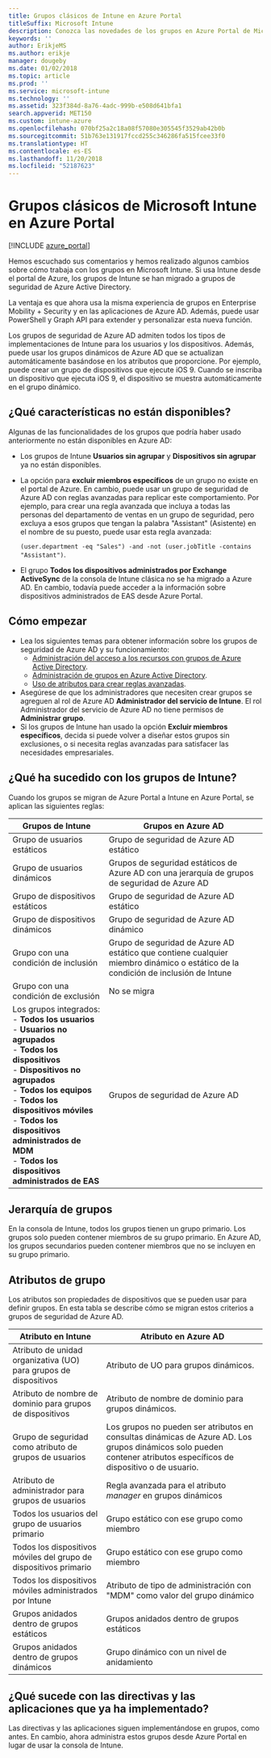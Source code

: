 ```yaml
---
title: Grupos clásicos de Intune en Azure Portal
titleSuffix: Microsoft Intune
description: Conozca las novedades de los grupos en Azure Portal de Microsoft Intune.
keywords: ''
author: ErikjeMS
ms.author: erikje
manager: dougeby
ms.date: 01/02/2018
ms.topic: article
ms.prod: ''
ms.service: microsoft-intune
ms.technology: ''
ms.assetid: 323f384d-8a76-4adc-999b-e508d641bfa1
search.appverid: MET150
ms.custom: intune-azure
ms.openlocfilehash: 070bf25a2c18a08f57080e305545f3529ab42b0b
ms.sourcegitcommit: 51b763e131917fccd255c346286fa515fcee33f0
ms.translationtype: HT
ms.contentlocale: es-ES
ms.lasthandoff: 11/20/2018
ms.locfileid: "52187623"
---
```

# <a name="microsoft-intune-classic-groups-in-the-azure-portal"></a>Grupos clásicos de Microsoft Intune en Azure Portal

[!INCLUDE [azure_portal](./includes/azure_portal.md)]

Hemos escuchado sus comentarios y hemos realizado algunos cambios sobre cómo trabaja con los grupos en Microsoft Intune.
Si usa Intune desde el portal de Azure, los grupos de Intune se han migrado a grupos de seguridad de Azure Active Directory.

La ventaja es que ahora usa la misma experiencia de grupos en Enterprise Mobility + Security y en las aplicaciones de Azure AD. Además, puede usar PowerShell y Graph API para extender y personalizar esta nueva función.

Los grupos de seguridad de Azure AD admiten todos los tipos de implementaciones de Intune para los usuarios y los dispositivos. Además, puede usar los grupos dinámicos de Azure AD que se actualizan automáticamente basándose en los atributos que proporcione. Por ejemplo, puede crear un grupo de dispositivos que ejecute iOS 9. Cuando se inscriba un dispositivo que ejecuta iOS 9, el dispositivo se muestra automáticamente en el grupo dinámico.

## <a name="what-is-not-available"></a>¿Qué características no están disponibles?

Algunas de las funcionalidades de los grupos que podría haber usado anteriormente no están disponibles en Azure AD:

- Los grupos de Intune **Usuarios sin agrupar** y **Dispositivos sin agrupar** ya no están disponibles.
- La opción para **excluir miembros específicos** de un grupo no existe en el portal de Azure. En cambio, puede usar un grupo de seguridad de Azure AD con reglas avanzadas para replicar este comportamiento. Por ejemplo, para crear una regla avanzada que incluya a todas las personas del departamento de ventas en un grupo de seguridad, pero excluya a esos grupos que tengan la palabra "Assistant" (Asistente) en el nombre de su puesto, puede usar esta regla avanzada:

  `(user.department -eq "Sales") -and -not (user.jobTitle -contains "Assistant")`.
- El grupo **Todos los dispositivos administrados por Exchange ActiveSync** de la consola de Intune clásica no se ha migrado a Azure AD. En cambio, todavía puede acceder a la información sobre dispositivos administrados de EAS desde Azure Portal.

## <a name="how-to-get-started"></a>Cómo empezar

- Lea los siguientes temas para obtener información sobre los grupos de seguridad de Azure AD y su funcionamiento:
    -  [Administración del acceso a los recursos con grupos de Azure Active Directory](https://azure.microsoft.com/documentation/articles/active-directory-manage-groups/).
    -  [Administración de grupos en Azure Active Directory](https://azure.microsoft.com/documentation/articles/active-directory-accessmanagement-manage-groups/).
    -  [Uso de atributos para crear reglas avanzadas](https://azure.microsoft.com/documentation/articles/active-directory-accessmanagement-groups-with-advanced-rules/).
-  Asegúrese de que los administradores que necesiten crear grupos se agreguen al rol de Azure AD **Administrador del servicio de Intune**. El rol Administrador del servicio de Azure AD no tiene permisos de **Administrar grupo**.
-  Si los grupos de Intune han usado la opción **Excluir miembros específicos**, decida si puede volver a diseñar estos grupos sin exclusiones, o si necesita reglas avanzadas para satisfacer las necesidades empresariales.


## <a name="what-happened-to-intune-groups"></a>¿Qué ha sucedido con los grupos de Intune?
Cuando los grupos se migran de Azure Portal a Intune en Azure Portal, se aplican las siguientes reglas:

| Grupos de Intune|Grupos en Azure AD|
|-----------------------------------------------------------------------|-------------------------------------------------------------|
|Grupo de usuarios estáticos|Grupo de seguridad de Azure AD estático|
|Grupo de usuarios dinámicos|Grupos de seguridad estáticos de Azure AD con una jerarquía de grupos de seguridad de Azure AD|
|Grupo de dispositivos estáticos|Grupo de seguridad de Azure AD estático|
|Grupo de dispositivos dinámicos|Grupo de seguridad de Azure AD dinámico|
|Grupo con una condición de inclusión|Grupo de seguridad de Azure AD estático que contiene cualquier miembro dinámico o estático de la condición de inclusión de Intune|
|Grupo con una condición de exclusión|No se migra|
|Los grupos integrados:<br>- **Todos los usuarios**<br>- **Usuarios no agrupados**<br>- **Todos los dispositivos**<br>- **Dispositivos no agrupados**<br>- **Todos los equipos**<br>- **Todos los dispositivos móviles**<br>- **Todos los dispositivos administrados de MDM**<br>- **Todos los dispositivos administrados de EAS**|Grupos de seguridad de Azure AD|

## <a name="group-hierarchy"></a>Jerarquía de grupos

En la consola de Intune, todos los grupos tienen un grupo primario. Los grupos solo pueden contener miembros de su grupo primario. En Azure AD, los grupos secundarios pueden contener miembros que no se incluyen en su grupo primario.

## <a name="group-attributes"></a>Atributos de grupo
Los atributos son propiedades de dispositivos que se pueden usar para definir grupos. En esta tabla se describe cómo se migran estos criterios a grupos de seguridad de Azure AD.

| Atributo en Intune|Atributo en Azure AD|
|-----------------------------------------------------------------------|-------------------------------------------------------------|
|Atributo de unidad organizativa (UO) para grupos de dispositivos|Atributo de UO para grupos dinámicos.|
|Atributo de nombre de dominio para grupos de dispositivos|Atributo de nombre de dominio para grupos dinámicos.|
|Grupo de seguridad como atributo de grupos de usuarios|Los grupos no pueden ser atributos en consultas dinámicas de Azure AD. Los grupos dinámicos solo pueden contener atributos específicos de dispositivo o de usuario.|
|Atributo de administrador para grupos de usuarios|Regla avanzada para el atributo *manager* en grupos dinámicos|
|Todos los usuarios del grupo de usuarios primario|Grupo estático con ese grupo como miembro|
|Todos los dispositivos móviles del grupo de dispositivos primario|Grupo estático con ese grupo como miembro|
|Todos los dispositivos móviles administrados por Intune|Atributo de tipo de administración con "MDM" como valor del grupo dinámico|
|Grupos anidados dentro de grupos estáticos |Grupos anidados dentro de grupos estáticos|
|Grupos anidados dentro de grupos dinámicos|Grupo dinámico con un nivel de anidamiento|

## <a name="what-happens-to-policies-and-apps-you-previously-deployed"></a>¿Qué sucede con las directivas y las aplicaciones que ya ha implementado?

Las directivas y las aplicaciones siguen implementándose en grupos, como antes. En cambio, ahora administra estos grupos desde Azure Portal en lugar de usar la consola de Intune.
